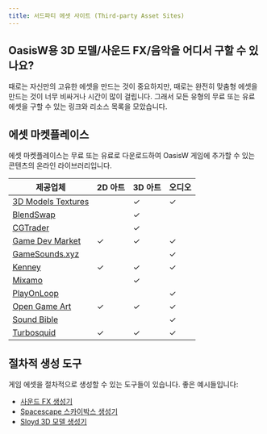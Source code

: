 ```yaml
---
title: 서드파티 에셋 사이트 (Third-party Asset Sites)
---
```


## OasisW용 3D 모델/사운드 FX/음악을 어디서 구할 수 있나요?

때로는 자신만의 고유한 에셋을 만드는 것이 중요하지만, 때로는 완전히 맞춤형 에셋을 만드는 것이 너무 비싸거나 시간이 많이 걸립니다. 그래서 모든 유형의 무료 또는 유료 에셋을 구할 수 있는 링크와 리소스 목록을 모았습니다.

<!-- 이 페이지에 대한 다른 제안이 있다면 [포럼][1]에서 알려주세요. -->

## 에셋 마켓플레이스

에셋 마켓플레이스는 무료 또는 유료로 다운로드하여 OasisW 게임에 추가할 수 있는 콘텐츠의 온라인 라이브러리입니다.

| 제공업체                                                                   | 2D 아트  | 3D 아트  | 오디오   |
|--------------------------------------------------------------------------|----------|----------|----------|
| [3D Models Textures](https://www.3dmodels-textures.com/)                 |          | &#x2713; | &#x2713; |
| [BlendSwap](https://www.blendswap.com/)                                  |          | &#x2713; |          |
| [CGTrader](https://www.cgtrader.com/)                                    |          | &#x2713; |          |
| [Game Dev Market](https://www.gamedevmarket.net?ally=O0I9alFp)           | &#x2713; | &#x2713; | &#x2713; |
| [GameSounds.xyz](https://gamesounds.xyz/)                                |          |          | &#x2713; |
| [Kenney](https://kenney.nl/)                                             | &#x2713; | &#x2713; | &#x2713; |
| [Mixamo](https://www.mixamo.com/)                                        |          | &#x2713; |          |
| [PlayOnLoop](https://www.playonloop.com/music-loops-category/videogame/) |          |          | &#x2713; |
| [Open Game Art](https://opengameart.org/)                                | &#x2713; | &#x2713; | &#x2713; |
| [Sound Bible](https://soundbible.com/)                                   |          |          | &#x2713; |
| [Turbosquid](https://www.turbosquid.com/)                                | &#x2713; | &#x2713; | &#x2713; |

## 절차적 생성 도구

게임 에셋을 절차적으로 생성할 수 있는 도구들이 있습니다. 좋은 예시들입니다:

* [사운드 FX 생성기][2]
* [Spacescape 스카이박스 생성기][3]
* [Sloyd 3D 모델 생성기][4]

<!-- [1]: https://forum.playcanvas.com/ -->
[2]: https://www.bfxr.net/
[3]: http://alexcpeterson.com/spacescape
[4]: https://sloyd.ai

